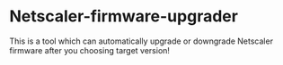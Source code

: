 # Netscaler-firmware-upgrader
This is a tool which can automatically upgrade or downgrade Netscaler firmware after you choosing target version!
